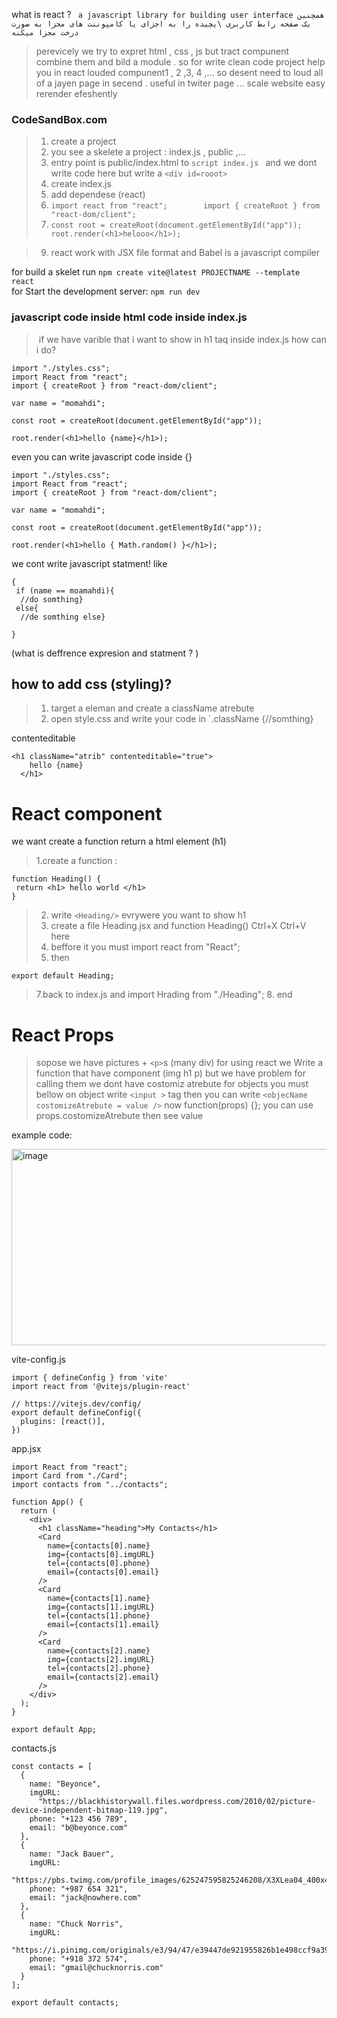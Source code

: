 what is react ?‌ ` a javascript library for building user interface همچنین یک صفحه رابط کاربری \یچیده را به اجزای یا کامپوننت های مجزا به صورت درخت مجزا میکنه`
<br>
> perevicely we try to expret html , css , js but tract compunent combine them and bild a module . so for write clean code project help you
> in react louded compunent1 , 2 ,3, 4 ,... so desent need to loud all of a jayen page in secend . useful in twiter page ...
> scale website easy
> rerender efeshently

### CodeSandBox.com

> 1. create a project
> 2. you see a skelete a project : index.js , public ,...
> 3. entry point is public/index.html to `script index.js ` and we dont write code here but write a `<div id=rooot> `
> 4. create index.js
> 5. add dependese (react)
> 6. `import react from "react";        import { createRoot } from "react-dom/client";`
> 7. `const root = createRoot(document.getElementById("app"));    root.render(<h1>helooo</h1>);`

> 9. react work with JSX file format and Babel is a javascript compiler
 
 for build a skelet run ```npm create vite@latest PROJECTNAME --template react ```
<br>
 for Start the development server: `npm run dev`

###  javascript code inside html code inside index.js

>‌ if we have varible that i want to show in h1 taq inside index.js how can i do?

```
import "./styles.css";
import React from "react";
import { createRoot } from "react-dom/client";

var name = "momahdi";

const root = createRoot(document.getElementById("app"));

root.render(<h1>hello {name}</h1>);

```
even you can write javascript code inside {} 

```
import "./styles.css";
import React from "react";
import { createRoot } from "react-dom/client";

var name = "momahdi";

const root = createRoot(document.getElementById("app"));

root.render(<h1>hello { Math.random() }</h1>);

```
we cont write javascript statment! like

```
{
 if (name == moamahdi){
  //do somthing}
 else{
  //de somthing else}

}
```
(what is deffrence expresion and statment ? )


## how to add css (styling)?
> 1. target a eleman and create a className atrebute
> 2. open style.css and write your code in `.className {//somthing}

contenteditable

```
<h1 className="atrib" contenteditable="true">
    hello {name}
  </h1>
```
# React component 
we want create a function  return a html element (h1)

> 1.create a function :
```
function Heading() {
 return <h1> hello world </h1>
}
```
> 2. write `<Heading/>` evrywere you want to show h1
> 3. create a file Heading.jsx and function Heading()  Ctrl+X Ctrl+V here
> 4. beffore it you must import react from "React";
> 5. then

```
export default Heading;
```

> 7.back to index.js and import Hrading from "./Heading";
> 8. end
>

# React Props

> sopose we have pictures + `<p>`s (many div) for using react we Write a function that have component (img h1 p)
> but we have problem
> for calling  them we dont have costomiz atrebute for objects
> you must bellow on object write `<input >` tag then you can write `<objecName   costomizeAtrebute = value />`
> now function(props) {};
> you can use props.costomizeAtrebute then see value

example code: 

<img width="994" height="314" alt="image" src="https://github.com/user-attachments/assets/84596f63-ed21-4b9e-8649-54ad1b18b764" />

vite-config.js

```
import { defineConfig } from 'vite'
import react from '@vitejs/plugin-react'

// https://vitejs.dev/config/
export default defineConfig({
  plugins: [react()],
})
```
app.jsx

```
import React from "react";
import Card from "./Card";
import contacts from "../contacts";

function App() {
  return (
    <div>
      <h1 className="heading">My Contacts</h1>
      <Card
        name={contacts[0].name}
        img={contacts[0].imgURL}
        tel={contacts[0].phone}
        email={contacts[0].email}
      />
      <Card
        name={contacts[1].name}
        img={contacts[1].imgURL}
        tel={contacts[1].phone}
        email={contacts[1].email}
      />
      <Card
        name={contacts[2].name}
        img={contacts[2].imgURL}
        tel={contacts[2].phone}
        email={contacts[2].email}
      />
    </div>
  );
}

export default App;

```
contacts.js
```
const contacts = [
  {
    name: "Beyonce",
    imgURL:
      "https://blackhistorywall.files.wordpress.com/2010/02/picture-device-independent-bitmap-119.jpg",
    phone: "+123 456 789",
    email: "b@beyonce.com"
  },
  {
    name: "Jack Bauer",
    imgURL:
      "https://pbs.twimg.com/profile_images/625247595825246208/X3XLea04_400x400.jpg",
    phone: "+987 654 321",
    email: "jack@nowhere.com"
  },
  {
    name: "Chuck Norris",
    imgURL:
      "https://i.pinimg.com/originals/e3/94/47/e39447de921955826b1e498ccf9a39af.png",
    phone: "+918 372 574",
    email: "gmail@chucknorris.com"
  }
];

export default contacts;

```



















